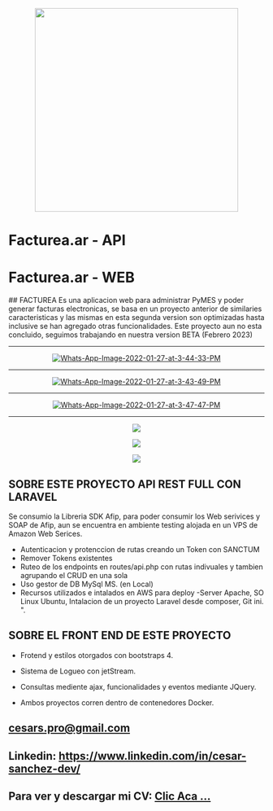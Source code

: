 <p align="center"><a href="#"><img src="https://raw.githubusercontent.com/laravel/art/master/logo-lockup/5%20SVG/2%20CMYK/1%20Full%20Color/laravel-logolockup-cmyk-red.svg" width="400"></a></p>

<p align="center"> 
<h1> Facturea.ar - API </h1>
<h1> Facturea.ar - WEB </h1>
</p>
## FACTUREA 
Es una aplicacion web para administrar PyMES y poder generar facturas electronicas, se basa en un proyecto anterior de similaries caracteristicas y las mismas en esta segunda version son optimizadas hasta inclusive se han agregado otras funcionalidades. Este proyecto aun no esta concluido, seguimos trabajando en nuestra version BETA (Febrero 2023) 


<hr> 
<p align="center">
    <a href="https://i.ibb.co/sKQnkr1/Whats-App-Image-2022-01-27-at-3-45-28-PM.jpg"><img src="https://i.ibb.co/hHQghvg/Whats-App-Image-2022-01-27-at-3-44-33-PM.jpg" alt="Whats-App-Image-2022-01-27-at-3-44-33-PM" border="0"></a>

</p>
<hr>
<p align="center">
   <a href="https://ibb.co/Qvx1GJw"><img src="https://i.ibb.co/23pfBF4/Whats-App-Image-2022-01-27-at-3-43-49-PM.jpg" alt="Whats-App-Image-2022-01-27-at-3-43-49-PM" border="0"></a>

</p>
<hr>

<p align="center">
    <a href="https://ibb.co/bvF7xTC"><img src="https://i.ibb.co/B6GwmbQ/Whats-App-Image-2022-01-27-at-3-47-47-PM.jpg" alt="Whats-App-Image-2022-01-27-at-3-47-47-PM" border="0"></a>
   
</p>

<hr> 
<p align="center">
     <img src="https://i.postimg.cc/tgj0TtTh/Whats-App-Image-2023-02-14-at-5-56-54-PM.jpg" border="0"> 
    
</p>  
<p align="center">
     <img src="https://i.postimg.cc/SsgHDBGr/Whats-App-Image-2023-02-14-at-5-58-42-PM.jpg" border="0"> 
    
</p> 
<p align="center">
     <img src="https://i.postimg.cc/zfjQGs4r/Whats-App-Image-2023-02-14-at-6-01-33-PM.jpg" border="0"> 
    
</p>
 

## SOBRE ESTE PROYECTO API REST FULL CON LARAVEL 

Se consumio la Libreria SDK Afip, para poder consumir los Web serivices y SOAP de Afip, aun se encuentra en ambiente testing alojada en un VPS de Amazon Web Serices.

- Autenticacion y protenccion de rutas creando un Token con SANCTUM
- Remover Tokens existentes
- Ruteo de los endpoints en routes/api.php con rutas indivuales y tambien agrupando el CRUD en una sola
- Uso gestor de DB MySql MS. (en Local)
- Recursos utilizados e intalados en AWS para deploy -Server Apache, SO Linux Ubuntu, Intalacion de un proyecto Laravel desde composer, Git ini. ".
 
 ## SOBRE EL FRONT END DE ESTE PROYECTO
 - Frotend y estilos otorgados con bootstraps 4. 
 - Sistema de Logueo con jetStream.
 - Consultas mediente ajax, funcionalidades y eventos mediante JQuery.
 
 - Ambos proyectos corren dentro de contenedores Docker.
 

## cesars.pro@gmail.com
## Linkedin: https://www.linkedin.com/in/cesar-sanchez-dev/
## Para ver y descargar mi CV: <a href="https://shorten.world/qxnxs"> Clic Aca ...</a>

